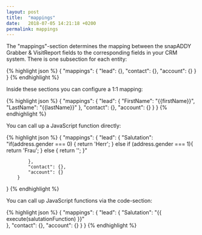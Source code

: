 ```yaml
---
layout: post
title:  "mappings"
date:   2018-07-05 14:21:18 +0200
permalink: mappings
---
```


The "mappings"-section determines the mapping between the snapADDY Grabber & VisitReport fields to the corresponding fields in your CRM system.
There is one subsection for each entity:

{% highlight json %}
{
      "mappings": {
            "lead": {},
            "contact": {},
            "account": {}
        }
}
{% endhighlight %}

Inside these sections you can configure a 1:1 mapping:

{% highlight json %}
{
      "mappings": {
            "lead": {
                    "FirstName": "{{firstName}}",
                    "LastName": "{{lastName}}"
            },
            "contact": {},
            "account": {}
        }
}
{% endhighlight %}

You can call up a JavaScript function directly:

{% highlight json %}
{
      "mappings": {
            "lead": {
                    "Salutation": "if(address.gender === 0) { return 'Herr'; } else if (address.gender === 1){ return 'Frau'; } else { return ''; }"
                   
            },
            "contact": {},
            "account": {}
        }
}
{% endhighlight %}

You can call up JavaScript functions via the code-section:

{% highlight json %}
{
      "mappings": {
            "lead": {
                    "Salutation": "{{ execute(salutationFunction) }}"    
            },
            "contact": {},
            "account": {}
        }
}
{% endhighlight %}
